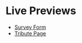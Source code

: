 # Live Previews

- [Survey Form](https://rawcdn.githack.com/btuerker/freeCodeCamp-projects/99b4b007587ce9a75e439aa4d589071c5dae1b8d/responsive-web-design-survey-form/index.html)
- [Tribute Page](https://rawcdn.githack.com/btuerker/freeCodeCamp-projects/840ea6b791e9d9160823d86fcc55e5a02bdad67d/responsive-web-design-tribute-page/index.html)
